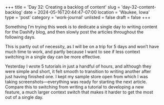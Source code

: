 +++
title = 'Day 32: Creating a backlog of content'
slug = 'day-32-content-backlog'
date = 2024-05-16T20:44:47-07:00
location = 'Waukee, Iowa'
type = 'post'
category = 'work-journal'
unlisted = false
draft = false
+++

Something I’m trying this week is to dedicate a single day to writing content for the Dashify blog, and then slowly post the articles throughout the following days.

This is partly out of necessity, as I will be on a trip for 5 days and won’t have much time to work, and partly because I want to see if less context switching in a single day can be more effective.

Yesterday I wrote 5 tutorials in just a handful of hours, and although they were simple and short, it felt smooth to transition to writing another after just having finished one. I kept my sample store open from which I was taking screenshots—everything was ready for starting the next article. Compare this to switching from writing a tutorial to developing a new feature, a much larger context switch that makes it harder to get the most out of a single day.
